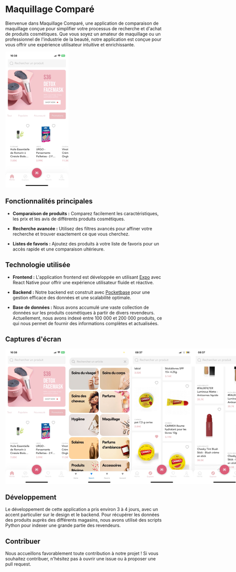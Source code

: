 # Maquillage Comparé

Bienvenue dans Maquillage Comparé, une application de comparaison de maquillage conçue pour simplifier votre processus de recherche et d'achat de produits cosmétiques. Que vous soyez un amateur de maquillage ou un professionnel de l'industrie de la beauté, notre application est conçue pour vous offrir une expérience utilisateur intuitive et enrichissante.

<img src="./readme/screen4.jpg" alt="Capture d'écran de l'application" width="200" height="430">

## Fonctionnalités principales

- **Comparaison de produits :** Comparez facilement les caractéristiques, les prix et les avis de différents produits cosmétiques.
  
- **Recherche avancée :** Utilisez des filtres avancés pour affiner votre recherche et trouver exactement ce que vous cherchez.

- **Listes de favoris :** Ajoutez des produits à votre liste de favoris pour un accès rapide et une comparaison ultérieure.

## Technologie utilisée

- **Frontend :** L'application frontend est développée en utilisant [Expo](https://expo.dev/) avec React Native pour offrir une expérience utilisateur fluide et réactive.

- **Backend :** Notre backend est construit avec [Pocketbase](https://pocketbase.io/) pour une gestion efficace des données et une scalabilité optimale.

- **Base de données :** Nous avons accumulé une vaste collection de données sur les produits cosmétiques à partir de divers revendeurs. Actuellement, nous avons indexé entre 100 000 et 200 000 produits, ce qui nous permet de fournir des informations complètes et actualisées.

## Captures d'écran
<div style="display:flex; flex-direction:row;">
  <img src="./readme/screen4.jpg" alt="Capture d'écran de l'application" width="200" height="430">
  <img src="./readme/screen1.jpg" alt="Capture d'écran de l'application" width="200" height="430">
  <img src="./readme/screen3.jpg" alt="Capture d'écran de l'application" width="200" height="430">
  <img src="./readme/screen2.jpg" alt="Capture d'écran de l'application" width="200" height="430">
</div>

## Développement

Le développement de cette application a pris environ 3 à 4 jours, avec un accent particulier sur le design et le backend. Pour récupérer les données des produits auprès des différents magasins, nous avons utilisé des scripts Python pour indexer une grande partie des revendeurs.

## Contribuer

Nous accueillons favorablement toute contribution à notre projet ! Si vous souhaitez contribuer, n'hésitez pas à ouvrir une issue ou à proposer une pull request.
